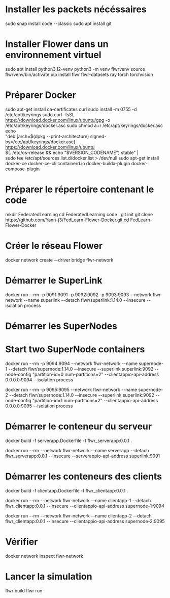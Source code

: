# Installer les packets nécéssaires
sudo snap install code --classic
sudo apt install git

# Installer Flower dans un environnement virtuel
sudo apt install python3.12-venv
python3 -m venv flwrvenv
source flwrvenv/bin/activate
pip install flwr flwr-datasets ray torch torchvision

# Préparer Docker
sudo apt-get install ca-certificates curl
sudo install -m 0755 -d /etc/apt/keyrings
sudo curl -fsSL https://download.docker.com/linux/ubuntu/gpg -o /etc/apt/keyrings/docker.asc
sudo chmod a+r /etc/apt/keyrings/docker.asc
echo \
  "deb [arch=$(dpkg --print-architecture) signed-by=/etc/apt/keyrings/docker.asc] https://download.docker.com/linux/ubuntu \
  $(. /etc/os-release && echo "$VERSION_CODENAME") stable" | \
  sudo tee /etc/apt/sources.list.d/docker.list > /dev/null
sudo apt-get install docker-ce docker-ce-cli containerd.io docker-buildx-plugin docker-compose-plugin

# Préparer le répertoire contenant le code
mkdir FederatedLearning
cd FederatedLearning
code .
git init
git clone https://github.com/Yann-j3/FedLearn-Flower-Docker.git
cd FedLearn-Flower-Docker

# Créer le réseau Flower
docker network create --driver bridge flwr-network

# Démarrer le SuperLink
docker run --rm -p 9091:9091 -p 9092:9092 -p 9093:9093 --network flwr-network --name superlink --detach flwr/superlink:1.14.0 --insecure --isolation process

# Démarrer les SuperNodes
# Start two SuperNode containers
docker run --rm -p 9094:9094 --network flwr-network --name supernode-1 --detach flwr/supernode:1.14.0 --insecure --superlink superlink:9092 --node-config "partition-id=0 num-partitions=2" --clientappio-api-address 0.0.0.0:9094 --isolation process

docker run --rm -p 9095:9095 --network flwr-network --name supernode-2 --detach flwr/supernode:1.14.0 --insecure --superlink superlink:9092 --node-config "partition-id=1 num-partitions=2" --clientappio-api-address 0.0.0.0:9095 --isolation process

# Démarrer le conteneur du serveur
docker build -f serverapp.Dockerfile -t flwr_serverapp:0.0.1 .

docker run --rm --network flwr-network --name serverapp --detach flwr_serverapp:0.0.1 --insecure --serverappio-api-address superlink:9091

# Démarrer les conteneurs des clients
docker build -f clientapp.Dockerfile -t flwr_clientapp:0.0.1 .

docker run --rm --network flwr-network --name clientapp-1 --detach flwr_clientapp:0.0.1 --insecure --clientappio-api-address supernode-1:9094

docker run --rm --network flwr-network --name clientapp-2 --detach flwr_clientapp:0.0.1 --insecure --clientappio-api-address supernode-2:9095

# Vérifier
docker network inspect flwr-network

# Lancer la simulation
flwr build
flwr run